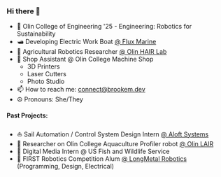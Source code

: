### Hi there 👋

- 🔭 Olin College of Engineering '25 - Engineering: Robotics for Sustainability
- 🛥 Developing Electric Work Boat [@ Flux Marine](https://github.com/Flux-Marine)
- 🚜 Agricultural Robotics Researcher [@ Olin HAIR Lab](https://github.com/Olin-HAIR-Lab)
- 🔧 Shop Assistant @ Olin College Machine Shop
  - 3D Printers
  - Laser Cutters
  - Photo Studio
- 📫 How to reach me: connect@brookem.dev
- ☮ Pronouns: She/They

#### Past Projects:
- ⛵ Sail Automation / Control System Design Intern [@ Aloft Systems](https://github.com/Aloft-Systems)
- 🌊 Researcher on Olin College Aquaculture Profiler robot [@ Olin LAIR](https://github.com/ocap-lair-olin)
- 🌱 Digital Media Intern @ US Fish and Wildlife Service
- 🤖 FIRST Robotics Competition Alum [@ LongMetal Robotics](https://github.com/LongMetal-Robotics) (Programming, Design, Electrical)
